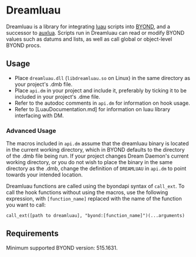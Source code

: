 # Dreamluau

Dreamluau is a library for integrating [luau](luau.com) scripts into [BYOND](byond.com), and a successor to [auxlua](github.com/tgstation/auxlua). Scripts run in Dreamluau can read or modify BYOND values such as datums and lists, as well as call global or object-level BYOND procs.

## Usage

- Place `dreamluau.dll` (`libdreamluau.so` on Linux) in the same directory as your project's .dmb file.
- Place `api.dm` in your project and include it, preferably by ticking it to be included in your project's .dme file.
- Refer to the autodoc comments in `api.dm` for information on hook usage.
- Refer to [LuauDocumentation.md] for information on luau library interfacing with DM.

### Advanced Usage

The macros included in `api.dm` assume that the dreamluau binary is located in the current working directory, which in BYOND defaults to the directory of the .dmb file being run. If your project changes Dream Daemon's current working directory, or you do not wish to place the binary in the same directory as the .dmb, change the definition of `DREAMLUAU` in `api.dm` to point towards your intended location.

Dreamluau functions are called using the byondapi syntax of `call_ext`. To call the hook functions without using the macros, use the following expression, with `[function_name]` replaced with the name of the function you want to call:

```
call_ext([path to dreamluau], "byond:[function_name]")(...arguments)
```

## Requirements

Minimum supported BYOND version: 515.1631.
